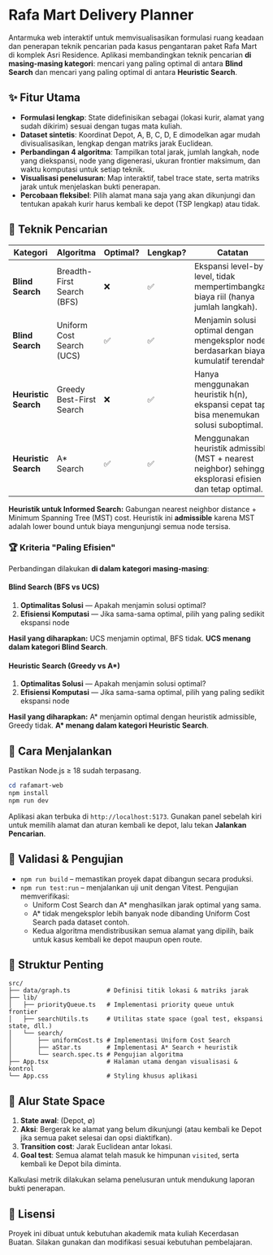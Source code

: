 # Rafa Mart Delivery Planner

Antarmuka web interaktif untuk memvisualisasikan formulasi ruang keadaan dan penerapan teknik pencarian pada kasus pengantaran paket Rafa Mart di komplek Asri Residence. Aplikasi membandingkan teknik pencarian **di masing-masing kategori**: mencari yang paling optimal di antara **Blind Search** dan mencari yang paling optimal di antara **Heuristic Search**.

## ✨ Fitur Utama

- **Formulasi lengkap**: State didefinisikan sebagai ⟨lokasi kurir, alamat yang sudah dikirim⟩ sesuai dengan tugas mata kuliah.
- **Dataset sintetis**: Koordinat Depot, A, B, C, D, E dimodelkan agar mudah divisualisasikan, lengkap dengan matriks jarak Euclidean.
- **Perbandingan 4 algoritma**: Tampilkan total jarak, jumlah langkah, node yang diekspansi, node yang digenerasi, ukuran frontier maksimum, dan waktu komputasi untuk setiap teknik.
- **Visualisasi penelusuran**: Map interaktif, tabel trace state, serta matriks jarak untuk menjelaskan bukti penerapan.
- **Percobaan fleksibel**: Pilih alamat mana saja yang akan dikunjungi dan tentukan apakah kurir harus kembali ke depot (TSP lengkap) atau tidak.

## 🧠 Teknik Pencarian

| Kategori             | Algoritma                  | Optimal? | Lengkap? | Catatan                                                                                                  |
| -------------------- | -------------------------- | -------- | -------- | -------------------------------------------------------------------------------------------------------- |
| **Blind Search**     | Breadth-First Search (BFS) | ❌       | ✅       | Ekspansi level-by-level, tidak mempertimbangkan biaya riil (hanya jumlah langkah).                       |
| **Blind Search**     | Uniform Cost Search (UCS)  | ✅       | ✅       | Menjamin solusi optimal dengan mengeksplor node berdasarkan biaya kumulatif terendah.                    |
| **Heuristic Search** | Greedy Best-First Search   | ❌       | ✅       | Hanya menggunakan heuristik h(n), ekspansi cepat tapi bisa menemukan solusi suboptimal.                  |
| **Heuristic Search** | A\* Search                 | ✅       | ✅       | Menggunakan heuristik admissible (MST + nearest neighbor) sehingga eksplorasi efisien dan tetap optimal. |

**Heuristik untuk Informed Search:** Gabungan nearest neighbor distance + Minimum Spanning Tree (MST) cost. Heuristik ini **admissible** karena MST adalah lower bound untuk biaya mengunjungi semua node tersisa.

### 🏆 Kriteria "Paling Efisien"

Perbandingan dilakukan **di dalam kategori masing-masing**:

#### **Blind Search** (BFS vs UCS)

1. **Optimalitas Solusi** — Apakah menjamin solusi optimal?
2. **Efisiensi Komputasi** — Jika sama-sama optimal, pilih yang paling sedikit ekspansi node

**Hasil yang diharapkan:** UCS menjamin optimal, BFS tidak. **UCS menang dalam kategori Blind Search**.

#### **Heuristic Search** (Greedy vs A\*)

1. **Optimalitas Solusi** — Apakah menjamin solusi optimal?
2. **Efisiensi Komputasi** — Jika sama-sama optimal, pilih yang paling sedikit ekspansi node

**Hasil yang diharapkan:** A\* menjamin optimal dengan heuristik admissible, Greedy tidak. **A\* menang dalam kategori Heuristic Search**.

## 🚀 Cara Menjalankan

Pastikan Node.js ≥ 18 sudah terpasang.

```powershell
cd rafamart-web
npm install
npm run dev
```

Aplikasi akan terbuka di `http://localhost:5173`. Gunakan panel sebelah kiri untuk memilih alamat dan aturan kembali ke depot, lalu tekan **Jalankan Pencarian**.

## 🧪 Validasi & Pengujian

- `npm run build` – memastikan proyek dapat dibangun secara produksi.
- `npm run test:run` – menjalankan uji unit dengan Vitest. Pengujian memverifikasi:
  - Uniform Cost Search dan A\* menghasilkan jarak optimal yang sama.
  - A\* tidak mengeksplor lebih banyak node dibanding Uniform Cost Search pada dataset contoh.
  - Kedua algoritma mendistribusikan semua alamat yang dipilih, baik untuk kasus kembali ke depot maupun open route.

## 📁 Struktur Penting

```
src/
├── data/graph.ts          # Definisi titik lokasi & matriks jarak
├── lib/
│   ├── priorityQueue.ts   # Implementasi priority queue untuk frontier
│   ├── searchUtils.ts     # Utilitas state space (goal test, ekspansi state, dll.)
│   └── search/
│       ├── uniformCost.ts # Implementasi Uniform Cost Search
│       ├── aStar.ts       # Implementasi A* Search + heuristik
│       └── search.spec.ts # Pengujian algoritma
├── App.tsx                # Halaman utama dengan visualisasi & kontrol
└── App.css                # Styling khusus aplikasi
```

## 🧭 Alur State Space

1. **State awal**: (Depot, ∅)
2. **Aksi**: Bergerak ke alamat yang belum dikunjungi (atau kembali ke Depot jika semua paket selesai dan opsi diaktifkan).
3. **Transition cost**: Jarak Euclidean antar lokasi.
4. **Goal test**: Semua alamat telah masuk ke himpunan `visited`, serta kembali ke Depot bila diminta.

Kalkulasi metrik dilakukan selama penelusuran untuk mendukung laporan bukti penerapan.

## 📄 Lisensi

Proyek ini dibuat untuk kebutuhan akademik mata kuliah Kecerdasan Buatan. Silakan gunakan dan modifikasi sesuai kebutuhan pembelajaran.
